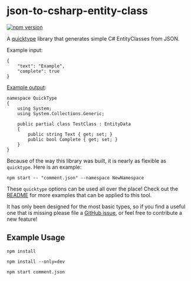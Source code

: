 # json-to-csharp-entity-class
[![npm version](https://badge.fury.io/js/json-to-csharp-entity-class.svg)](https://badge.fury.io/js/json-to-csharp-entity-class)

A [quicktype](https://github.com/quicktype/quicktype) library that generates simple C# EntityClasses from JSON.

Example input:

```
{
    "text": "Example",
    "complete": true
}
```

[Example output](https://docs.microsoft.com/en-us/azure/app-service-mobile/app-service-mobile-dotnet-backend-how-to-use-server-sdk):

```
namespace QuickType
{
    using System;
    using System.Collections.Generic;

    public partial class TestClass : EntityData
    {
        public string Text { get; set; }
        public bool Complete { get; set; }
    }
}
```
Because of the way this library was built, it is nearly as flexible as `quicktype`. Here is an example:
```
npm start -- "comment.json" --namespace NewNamespace
```
These ```quicktype``` options can be used all over the place! Check out the [README](https://github.com/quicktype/quicktype/blob/master/README.md) for more examples that can be applied to this tool.


It has only been designed for the most basic types, so if you find a useful one that is missing please file a [GitHub issue](https://github.com/json-helpers/json-to-csharp-entity-class/issues/new), or feel free to contribute a new feature!


## Example Usage
`npm install`

`npm install --only=dev`

`npm start comment.json`

